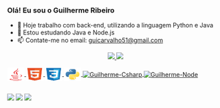 ### Olá! Eu sou o Guilherme Ribeiro

- 🔭 Hoje trabalho com back-end, utilizando a linguagem Python e Java
- 🌱 Estou estudando Java e Node.js
- 📫 Contate-me no email: guicarvalho51@gmail.com

<div align="center">
  <a href="https://github.com/carvagui">
  <img height="180em" src="https://github-readme-stats.vercel.app/api?username=carvagui&show_icons=true&theme=synthwave&include_all_commits=true&count_private=true"/>
  <img height="180em" src="https://github-readme-stats.vercel.app/api/top-langs/?username=carvagui&layout=compact&langs_count=7&theme=synthwave"/>
</div>
<div style="display: inline_block"><br>
  <img align="center" alt="Guilherme-Js" height="30" width="40" src="https://raw.githubusercontent.com/devicons/devicon/master/icons/java/java-plain.svg">
  <img align="center" alt="Guilherme-HTML" height="30" width="40" src="https://raw.githubusercontent.com/devicons/devicon/master/icons/html5/html5-original.svg">
  <img align="center" alt="Guilherme-CSS" height="30" width="40" src="https://raw.githubusercontent.com/devicons/devicon/master/icons/css3/css3-original.svg">
  <img align="center" alt="Guilherme-Python" height="30" width="40" src="https://raw.githubusercontent.com/devicons/devicon/master/icons/python/python-original.svg">
  <img align="center" alt="Guilherme-Csharp" height="30" width="40" src="https://cdn.jsdelivr.net/gh/devicons/devicon/icons/linux/linux-original.svg">
  <img align="center" alt="Guilherme-Node" height="30" width="40" src="https://cdn.jsdelivr.net/gh/devicons/devicon/icons/nodejs/nodejs-original.svg">
 </div>
  
 ##

  
<div> 
  <a href="https://www.instagram.com/carva_gui_/" target="_blank"><img src="https://img.shields.io/badge/-Instagram-%23E4405F?style=for-the-badge&logo=instagram&logoColor=white" target="_blank"></a>
  <a href = "mailto:guicarvalho51@gmail.com"><img src="https://img.shields.io/badge/-Gmail-%23333?style=for-the-badge&logo=gmail&logoColor=white" target="_blank"></a>
  <a href="https://www.linkedin.com/in/guilherme-carvalho-ribeiro-179351186/" target="_blank"><img src="https://img.shields.io/badge/-LinkedIn-%230077B5?style=for-the-badge&logo=linkedin&logoColor=white" target="_blank"></a> 
</div>
